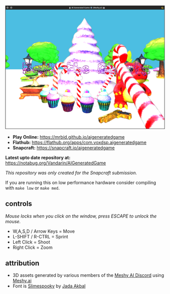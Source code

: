 ![Screenshot of the Tuxocide game](https://raw.githubusercontent.com/mrbid/AIGeneratedGame/main/screenshot.png)

* **Play Online:** https://mrbid.github.io/aigeneratedgame
* **Flathub:** https://flathub.org/apps/com.voxdsp.aigeneratedgame
* **Snapcraft:** https://snapcraft.io/aigeneratedgame

**Latest upto date repository at:** https://notabug.org/Vandarin/AIGeneratedGame

*This repository was only created for the Snapcraft submission.*

If you are running this on low performance hardware consider compiling with `make low` or `make med`.

## controls
*Mouse locks when you click on the window, press ESCAPE to unlock the mouse.*

* W,A,S,D / Arrow Keys = Move
* L-SHIFT / R-CTRL = Sprint
* Left Click = Shoot
* Right Click = Zoom

## attribution
* 3D assets generated by various members of the [Meshy AI Discord](https://discord.gg/invite/meshy-1080050109062058044) using [Meshy.ai](https://meshy.ai)
* Font is [Slimespooky](https://www.fontspace.com/slimespooky-font-f84976) by [Jada Akbal](https://www.fontspace.com/jadatype)
